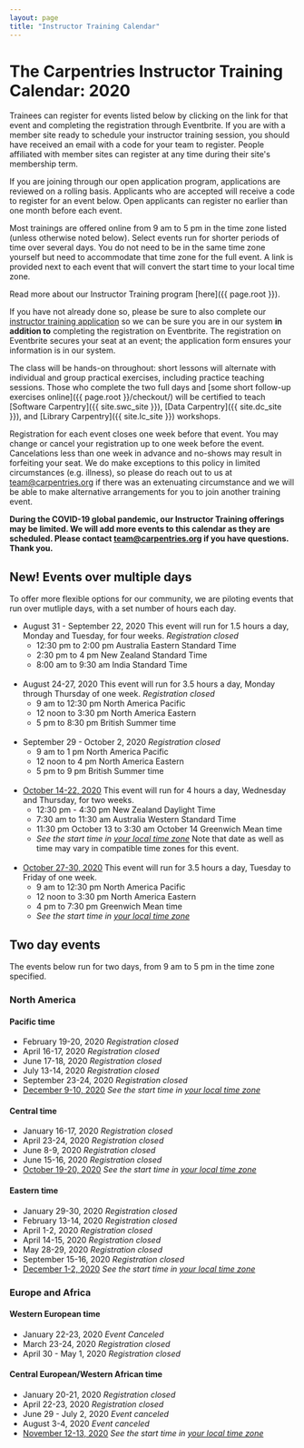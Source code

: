 ```yaml
---
layout: page
title: "Instructor Training Calendar"
---
```



# The Carpentries Instructor Training Calendar: 2020

Trainees can register for events listed below by clicking on the link for that event and completing the registration through Eventbrite.  If you are with a member site ready to schedule your instructor training session, you should have received an email with a code for your team to register. People affiliated with member sites can register at any time during their site's membership term.

If you are joining through our open application program, applications are reviewed on a rolling basis.  Applicants who are accepted will receive a code to register for an event below.  Open applicants can register no earlier than one month before each event.

Most trainings are offered online from 9 am to 5 pm in the time zone listed (unless otherwise noted below). Select events run for shorter periods of time over several days. You do not need to be in the same time zone yourself but need to accommodate that time zone for the full event. A link is provided next to each event that will convert the start time to your local time zone.

Read more about our Instructor Training program [here]({{ page.root }}).

If you have not already done so, please be sure to also complete our [instructor training application](https://amy.carpentries.org/forms/request_training/) so we can be sure you are in our system **in addition to** completing the registration on Eventbrite. The registration on Eventbrite secures your seat at an event; the application form ensures your information is in our system.    

The class will be hands-on throughout:
short lessons will alternate with individual and group practical exercises,
including practice teaching sessions.
Those who complete the two full days
and [some short follow-up exercises online]({{ page.root }}/checkout/)
will be certified to teach [Software Carpentry]({{ site.swc_site }}), [Data Carpentry]({{ site.dc_site }}), and [Library Carpentry]({{ site.lc_site }}) workshops.

Registration for each event closes one week before that event. You may change or cancel your registration up to one week before the event. Cancelations less than one week in advance and no-shows may result in forfeiting your seat.  We do make exceptions to this policy in limited circumstances (e.g. illness), so please do reach out to us at [team@carpentries.org](mailto:team@carpentries.org) if there was an extenuating circumstance and we will be able to make alternative arrangements for you to join another training event.

**During the COVID-19 global pandemic, our Instructor Training offerings may be limited. We will add more events to this calendar as they are scheduled. Please contact team@carpentries.org if you have questions.  Thank you.**

## New! Events over multiple days
To offer more flexible options for our community, we are piloting events that run over mutliple days, with a set number of hours each day. 

* August 31 - September 22, 2020 This event will run for 1.5 hours a day, Monday and Tuesday, for four weeks. *Registration closed*
    - 12:30 pm to 2:00 pm Australia Eastern Standard Time
    - 2:30 pm to 4 pm New Zealand Standard Time
    - 8:00 am to 9:30 am India Standard Time
<br><br>
* August 24-27, 2020 This event will run for 3.5 hours a day, Monday through Thursday of one week.  *Registration closed*
   - 9 am to 12:30 pm North America Pacific
   - 12 noon to 3:30 pm North America Eastern
   - 5 pm to 8:30 pm British Summer time
<br><br>    
* September 29 - October 2, 2020 *Registration closed*
    - 9 am to 1 pm North America Pacific
    - 12 noon to 4 pm North America Eastern
    - 5 pm to 9 pm British Summer time 
<br><br>
* [October 14-22, 2020](https://www.eventbrite.com/e/online-instructor-training-october-14-22-2020-nzdt-tickets-123260626853) This event will run for 4 hours a day, Wednesday and Thursday, for two weeks.
   - 12:30 pm - 4:30 pm New Zealand Daylight Time
   - 7:30 am to 11:30 am Australia Western Standard Time
   - 11:30 pm October 13 to 3:30 am October 14 Greenwich Mean time
   -  *See the start time in [your local time zone](https://www.timeanddate.com/worldclock/fixedtime.html?msg=Carpentries+Instructor+Training+&iso=20201014T1230&p1=22)* Note that date as well as time may vary in compatible time zones for this event.
<br><br>
* [October 27-30, 2020](https://www.eventbrite.com/e/online-instructor-training-october-27-30-2020-pacific-time-tickets-119641497941) This event will run for 3.5 hours a day, Tuesday to Friday of one week.
   - 9 am to 12:30 pm North America Pacific
   - 12 noon to 3:30 pm North America Eastern
   - 4 pm to 7:30 pm Greenwich Mean time
   -  *See the start time in [your local time zone](https://www.timeanddate.com/worldclock/fixedtime.html?msg=Carpentries+Instructor+Training&iso=20201027T09&p1=224&ah=3&am=30)*


## Two day events

The events below run for two days, from 9 am to 5 pm in the time zone specified. 

### North America

#### Pacific time
* February 19-20, 2020 *Registration closed*
* April 16-17, 2020 *Registration closed*
* June 17-18, 2020 *Registration closed*
* July 13-14, 2020 *Registration closed*
* September 23-24, 2020 *Registration closed*
* [December 9-10, 2020](https://www.eventbrite.com/e/online-instructor-training-december-9-10-2020-n-america-pacific-time-tickets-121056690821) *See the start time in [your local time zone](https://www.timeanddate.com/worldclock/fixedtime.html?msg=Instructor+Training&iso=20201209T09&p1=137&ah=8)*

#### Central time
* January 16-17, 2020 *Registration closed*
* April 23-24, 2020 *Registration closed*
* June 8-9, 2020 *Registration closed*
* June 15-16, 2020 *Registration closed*
* [October 19-20, 2020](https://www.eventbrite.com/e/online-instructor-training-october-19-20-2020-n-america-central-time-tickets-119640173981) *See the start time in [your local time zone](https://www.timeanddate.com/worldclock/fixedtime.html?msg=Instructor+Training&iso=20201019T09&p1=64&ah=8)*

#### Eastern time
* January 29-30, 2020 *Registration closed*
* February 13-14, 2020 *Registration closed*
* April 1-2, 2020 *Registration closed*
* April 14-15, 2020  *Registration closed*
* May 28-29, 2020 *Registration closed*
* September 15-16, 2020 *Registration closed*
* [December 1-2, 2020](https://www.eventbrite.com/e/online-instructor-training-december-1-2-2020-n-america-eastern-time-tickets-120455853701) *See the start time in [your local time zone](https://www.timeanddate.com/worldclock/fixedtime.html?msg=Instructor+Training+&iso=20201201T09&p1=179&ah=8)*

### Europe and Africa

#### Western European time

* January 22-23, 2020 *Event Canceled*
* March 23-24, 2020 *Registration closed*
* April 30 - May 1, 2020 *Registration closed*

#### Central European/Western African time

* January 20-21, 2020 *Registration closed*
* April 22-23, 2020  *Registration closed*
* June 29 - July 2, 2020 *Event canceled*
* August 3-4, 2020 *Event canceled*
* [November 12-13, 2020](https://www.eventbrite.com/e/online-instructor-training-november-12-13-2020-central-european-time-tickets-119642009471) *See the start time in [your local time zone](https://www.timeanddate.com/worldclock/fixedtime.html?msg=Instructor+Training&iso=20201111T09&p1=195&ah=8)*

